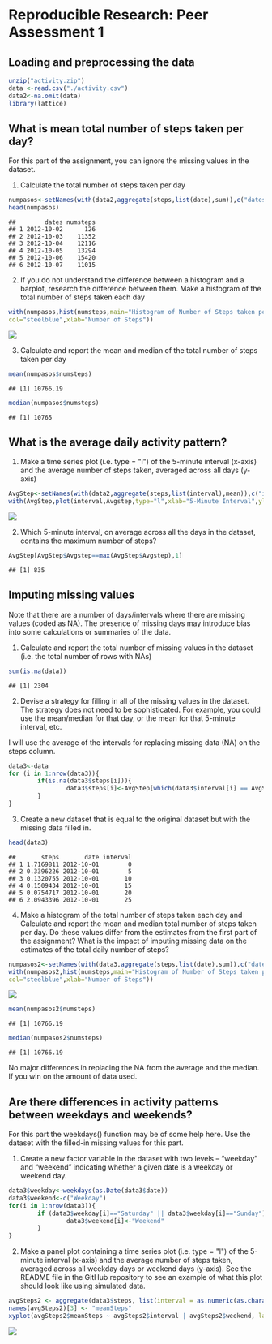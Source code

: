 # Reproducible Research: Peer Assessment 1


## Loading and preprocessing the data

```r
unzip("activity.zip")
data <-read.csv("./activity.csv")
data2<-na.omit(data) 
library(lattice)
```


## What is mean total number of steps taken per day?
For this part of the assignment, you can ignore the missing values in the dataset.

1. Calculate the total number of steps taken per day

```r
numpasos<-setNames(with(data2,aggregate(steps,list(date),sum)),c("dates","numsteps"))
head(numpasos)
```

```
##        dates numsteps
## 1 2012-10-02      126
## 2 2012-10-03    11352
## 3 2012-10-04    12116
## 4 2012-10-05    13294
## 5 2012-10-06    15420
## 6 2012-10-07    11015
```
2. If you do not understand the difference between a histogram and a barplot, research the difference between them. Make a histogram of the total number of steps taken each day

```r
with(numpasos,hist(numsteps,main="Histogram of Number of Steps taken per Day",
col="steelblue",xlab="Number of Steps"))
```

![](PA1_template_files/figure-html/unnamed-chunk-3-1.png) 

3. Calculate and report the mean and median of the total number of steps taken per day


```r
mean(numpasos$numsteps)
```

```
## [1] 10766.19
```

```r
median(numpasos$numsteps)
```

```
## [1] 10765
```


## What is the average daily activity pattern?
1. Make a time series plot (i.e. type = "l") of the 5-minute interval (x-axis) and the average number of steps taken, averaged across all days (y-axis)

```r
AvgStep<-setNames(with(data2,aggregate(steps,list(interval),mean)),c("interval","Avgstep"))
with(AvgStep,plot(interval,Avgstep,type="l",xlab="5-Minute Interval",ylab="Average Number of Steps taken",col="steelblue",main="Time Series Plot of the 5-Minute Interval"))
```

![](PA1_template_files/figure-html/unnamed-chunk-5-1.png) 


2. Which 5-minute interval, on average across all the days in the dataset, contains the maximum number of steps?

```r
AvgStep[AvgStep$Avgstep==max(AvgStep$Avgstep),1]
```

```
## [1] 835
```

## Imputing missing values

Note that there are a number of days/intervals where there are missing values (coded as NA). The presence of missing days may introduce bias into some calculations or summaries of the data.

1. Calculate and report the total number of missing values in the dataset (i.e. the total number of rows with NAs)

```r
sum(is.na(data))
```

```
## [1] 2304
```

2. Devise a strategy for filling in all of the missing values in the dataset. The strategy does not need to be sophisticated. For example, you could use the mean/median for that day, or the mean for that 5-minute interval, etc.

I will use the average of the intervals for replacing missing data (NA) on the steps column.


```r
data3<-data
for (i in 1:nrow(data3)){
        if(is.na(data3$steps[i])){
                data3$steps[i]<-AvgStep[which(data3$interval[i] == AvgStep$interval), ]$Avgstep
        }
}
```


3. Create a new dataset that is equal to the original dataset but with the missing data filled in.

```r
head(data3)
```

```
##       steps       date interval
## 1 1.7169811 2012-10-01        0
## 2 0.3396226 2012-10-01        5
## 3 0.1320755 2012-10-01       10
## 4 0.1509434 2012-10-01       15
## 5 0.0754717 2012-10-01       20
## 6 2.0943396 2012-10-01       25
```



4. Make a histogram of the total number of steps taken each day and Calculate and report the mean and median total number of steps taken per day. Do these values differ from the estimates from the first part of the assignment? What is the impact of imputing missing data on the estimates of the total daily number of steps?


```r
numpasos2<-setNames(with(data3,aggregate(steps,list(date),sum)),c("dates","numsteps"))
with(numpasos2,hist(numsteps,main="Histogram of Number of Steps taken per Day (Reemplacing NA)",
col="steelblue",xlab="Number of Steps"))
```

![](PA1_template_files/figure-html/unnamed-chunk-10-1.png) 


```r
mean(numpasos2$numsteps)
```

```
## [1] 10766.19
```

```r
median(numpasos2$numsteps)
```

```
## [1] 10766.19
```

No major differences in replacing the NA from the average and the median. If you win on the amount of data used.

## Are there differences in activity patterns between weekdays and weekends?

For this part the weekdays() function may be of some help here. Use the dataset with the filled-in missing values for this part.

1. Create a new factor variable in the dataset with two levels – “weekday” and “weekend” indicating whether a given date is a weekday or weekend day.

```r
data3$weekday<-weekdays(as.Date(data3$date))
data3$weekend<-c("Weekday")
for(i in 1:nrow(data3)){
        if (data3$weekday[i]=="Saturday" || data3$weekday[i]=="Sunday"){
                data3$weekend[i]<-"Weekend"
        }
}
```

2. Make a panel plot containing a time series plot (i.e. type = "l") of the 5-minute interval (x-axis) and the average number of steps taken, averaged across all weekday days or weekend days (y-axis). See the README file in the GitHub repository to see an example of what this plot should look like using simulated data.


```r
avgSteps2 <- aggregate(data3$steps, list(interval = as.numeric(as.character(data3$interval)), weekend = data3$weekend),"mean")
names(avgSteps2)[3] <- "meanSteps"
xyplot(avgSteps2$meanSteps ~ avgSteps2$interval | avgSteps2$weekend, layout = c(1, 2), type = "l", xlab = "Interval", ylab = "Number of steps")
```

![](PA1_template_files/figure-html/unnamed-chunk-13-1.png) 




